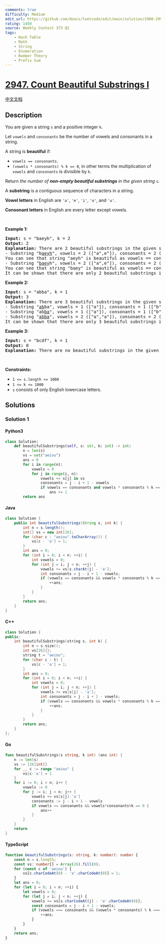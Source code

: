 ```yaml
---
comments: true
difficulty: Medium
edit_url: https://github.com/doocs/leetcode/edit/main/solution/2900-2999/2947.Count%20Beautiful%20Substrings%20I/README_EN.md
rating: 1450
source: Weekly Contest 373 Q2
tags:
    - Hash Table
    - Math
    - String
    - Enumeration
    - Number Theory
    - Prefix Sum
---
```


<!-- problem:start -->

# [2947. Count Beautiful Substrings I](https://leetcode.com/problems/count-beautiful-substrings-i)

[中文文档](/solution/2900-2999/2947.Count%20Beautiful%20Substrings%20I/README.md)

## Description

<!-- description:start -->

<p>You are given a string <code>s</code> and a positive integer <code>k</code>.</p>

<p>Let <code>vowels</code> and <code>consonants</code> be the number of vowels and consonants in a string.</p>

<p>A string is <strong>beautiful</strong> if:</p>

<ul>
	<li><code>vowels == consonants</code>.</li>
	<li><code>(vowels * consonants) % k == 0</code>, in other terms the multiplication of <code>vowels</code> and <code>consonants</code> is divisible by <code>k</code>.</li>
</ul>

<p>Return <em>the number of <strong>non-empty beautiful substrings</strong> in the given string</em> <code>s</code>.</p>

<p>A <strong>substring</strong> is a contiguous sequence of characters in a string.</p>

<p><strong>Vowel letters</strong> in English are <code>&#39;a&#39;</code>, <code>&#39;e&#39;</code>, <code>&#39;i&#39;</code>, <code>&#39;o&#39;</code>, and <code>&#39;u&#39;</code>.</p>

<p><strong>Consonant letters</strong> in English are every letter except vowels.</p>

<p>&nbsp;</p>
<p><strong class="example">Example 1:</strong></p>

<pre>
<strong>Input:</strong> s = &quot;baeyh&quot;, k = 2
<strong>Output:</strong> 2
<strong>Explanation:</strong> There are 2 beautiful substrings in the given string.
- Substring &quot;b<u>aeyh</u>&quot;, vowels = 2 ([&quot;a&quot;,e&quot;]), consonants = 2 ([&quot;y&quot;,&quot;h&quot;]).
You can see that string &quot;aeyh&quot; is beautiful as vowels == consonants and vowels * consonants % k == 0.
- Substring &quot;<u>baey</u>h&quot;, vowels = 2 ([&quot;a&quot;,e&quot;]), consonants = 2 ([&quot;b&quot;,&quot;y&quot;]). 
You can see that string &quot;baey&quot; is beautiful as vowels == consonants and vowels * consonants % k == 0.
It can be shown that there are only 2 beautiful substrings in the given string.
</pre>

<p><strong class="example">Example 2:</strong></p>

<pre>
<strong>Input:</strong> s = &quot;abba&quot;, k = 1
<strong>Output:</strong> 3
<strong>Explanation:</strong> There are 3 beautiful substrings in the given string.
- Substring &quot;<u>ab</u>ba&quot;, vowels = 1 ([&quot;a&quot;]), consonants = 1 ([&quot;b&quot;]). 
- Substring &quot;ab<u>ba</u>&quot;, vowels = 1 ([&quot;a&quot;]), consonants = 1 ([&quot;b&quot;]).
- Substring &quot;<u>abba</u>&quot;, vowels = 2 ([&quot;a&quot;,&quot;a&quot;]), consonants = 2 ([&quot;b&quot;,&quot;b&quot;]).
It can be shown that there are only 3 beautiful substrings in the given string.
</pre>

<p><strong class="example">Example 3:</strong></p>

<pre>
<strong>Input:</strong> s = &quot;bcdf&quot;, k = 1
<strong>Output:</strong> 0
<strong>Explanation:</strong> There are no beautiful substrings in the given string.
</pre>

<p>&nbsp;</p>
<p><strong>Constraints:</strong></p>

<ul>
	<li><code>1 &lt;= s.length &lt;= 1000</code></li>
	<li><code>1 &lt;= k &lt;= 1000</code></li>
	<li><code>s</code> consists of only English lowercase letters.</li>
</ul>

<!-- description:end -->

## Solutions

<!-- solution:start -->

### Solution 1

<!-- tabs:start -->

#### Python3

```python
class Solution:
    def beautifulSubstrings(self, s: str, k: int) -> int:
        n = len(s)
        vs = set("aeiou")
        ans = 0
        for i in range(n):
            vowels = 0
            for j in range(i, n):
                vowels += s[j] in vs
                consonants = j - i + 1 - vowels
                if vowels == consonants and vowels * consonants % k == 0:
                    ans += 1
        return ans
```

#### Java

```java
class Solution {
    public int beautifulSubstrings(String s, int k) {
        int n = s.length();
        int[] vs = new int[26];
        for (char c : "aeiou".toCharArray()) {
            vs[c - 'a'] = 1;
        }
        int ans = 0;
        for (int i = 0; i < n; ++i) {
            int vowels = 0;
            for (int j = i; j < n; ++j) {
                vowels += vs[s.charAt(j) - 'a'];
                int consonants = j - i + 1 - vowels;
                if (vowels == consonants && vowels * consonants % k == 0) {
                    ++ans;
                }
            }
        }
        return ans;
    }
}
```

#### C++

```cpp
class Solution {
public:
    int beautifulSubstrings(string s, int k) {
        int n = s.size();
        int vs[26]{};
        string t = "aeiou";
        for (char c : t) {
            vs[c - 'a'] = 1;
        }
        int ans = 0;
        for (int i = 0; i < n; ++i) {
            int vowels = 0;
            for (int j = i; j < n; ++j) {
                vowels += vs[s[j] - 'a'];
                int consonants = j - i + 1 - vowels;
                if (vowels == consonants && vowels * consonants % k == 0) {
                    ++ans;
                }
            }
        }
        return ans;
    }
};
```

#### Go

```go
func beautifulSubstrings(s string, k int) (ans int) {
	n := len(s)
	vs := [26]int{}
	for _, c := range "aeiou" {
		vs[c-'a'] = 1
	}
	for i := 0; i < n; i++ {
		vowels := 0
		for j := i; j < n; j++ {
			vowels += vs[s[j]-'a']
			consonants := j - i + 1 - vowels
			if vowels == consonants && vowels*consonants%k == 0 {
				ans++
			}
		}
	}
	return
}
```

#### TypeScript

```ts
function beautifulSubstrings(s: string, k: number): number {
    const n = s.length;
    const vs: number[] = Array(26).fill(0);
    for (const c of 'aeiou') {
        vs[c.charCodeAt(0) - 'a'.charCodeAt(0)] = 1;
    }
    let ans = 0;
    for (let i = 0; i < n; ++i) {
        let vowels = 0;
        for (let j = i; j < n; ++j) {
            vowels += vs[s.charCodeAt(j) - 'a'.charCodeAt(0)];
            const consonants = j - i + 1 - vowels;
            if (vowels === consonants && (vowels * consonants) % k === 0) {
                ++ans;
            }
        }
    }
    return ans;
}
```

<!-- tabs:end -->

<!-- solution:end -->

<!-- problem:end -->
